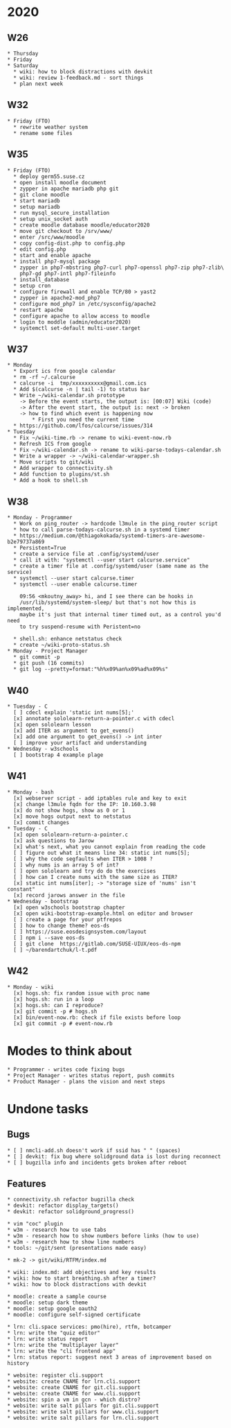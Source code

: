 # 2020

## W26
    * Thursday
    * Friday
    * Saturday
      * wiki: how to block distractions with devkit
      * wiki: review 1-feedback.md - sort things
      * plan next week

## W32
    * Friday (FTO)
      * rewrite weather system
      * rename some files

## W35
    * Friday (FTO)
      * deploy germ55.suse.cz
      * open install moodle document
      * zypper in apache mariadb php git
      * git clone moodle
      * start mariadb
      * setup mariadb
      * run mysql_secure_installation
      * setup unix_socket auth
      * create moodle database moodle/educator2020
      * move git checkout to /srv/www/
      * enter /src/www/moodle
      * copy config-dist.php to config.php
      * edit config.php
      * start and enable apache
      * install php7-mysql package
      * zypper in php7-mbstring php7-curl php7-openssl php7-zip php7-zlib\
        php7-gd php7-intl php7-fileinfo
      * install_database
      * setup cron
      * configure firewall and enable TCP/80 > yast2
      * zypper in apache2-mod_php7
      * configure mod_php7 in /etc/sysconfig/apache2
      * restart apache
      * configure apache to allow access to moodle
      * login to moddle (admin/educator2020)
      * systemctl set-default multi-user.target

## W37
    * Monday
      * Export ics from google calendar
      * rm -rf ~/.calcurse
      * calcurse -i  tmp/xxxxxxxxxx@gmail.com.ics
      * Add $(calcurse -n | tail -1) to status bar
      * Write ~/wiki-calendar.sh prototype
        -> Before the event starts, the output is: [00:07] Wiki (code)
        -> After the event start, the output is: next -> broken
        -> how to find which event is happening now
            * First you need the current time
      * https://github.com/lfos/calcurse/issues/314
    * Tuesday
      * Fix ~/wiki-time.rb -> rename to wiki-event-now.rb
      * Refresh ICS from google
      * Fix ~/wiki-calendar.sh -> rename to wiki-parse-todays-calendar.sh
      * Write a wrapper -> ~/wiki-calendar-wrapper.sh
      * Move scripts to git/wiki
      * Add wrapper to connectivity.sh
      * Add function to plugins/st.sh
      * Add a hook to shell.sh

## W38
    * Monday - Programmer
      * Work on ping_router -> hardcode l3mule in the ping_router script
      * how to call parse-todays-calcurse.sh in a systemd timer
      * https://medium.com/@thiagokokada/systemd-timers-are-awesome-b2e79737a869
      * Persistent=True
      * create a service file at .config/systemd/user
      * call it with: "systemctl --user start calcurse.service"
      * create a timer file at .config/systemd/user (same name as the service)
      * systemctl --user start calcurse.timer
      * systemctl --user enable calcurse.timer

        09:56 <mkoutny_away> hi, and I see there can be hooks in
        /usr/lib/systemd/system-sleep/ but that's not how this is implemented,
        maybe it's just that internal timer timed out, as a control you'd need
        to try suspend-resume with Peristent=no

      * shell.sh: enhance netstatus check
      * create ~/wiki-proto-status.sh
    * Monday - Project Manager
      * git commit -p
      * git push (16 commits)
      * git log --pretty=format:"%h%x09%an%x09%ad%x09%s"

## W40
    * Tuesday - C
      [ ] cdecl explain 'static int nums[5];'
      [x] annotate sololearn-return-a-pointer.c with cdecl
      [x] open sololearn lesson
      [x] add ITER as argument to get_evens()
      [x] add one argument to get_evens() -> int inter
      [ ] improve your artifact and understanding
    * Wednesday - w3schools
      [ ] bootstrap 4 example plage

## W41
    * Monday - bash
      [x] webserver script - add iptables rule and key to exit
      [x] change l3mule fqdn for the IP: 10.160.3.98
      [x] do not show hogs, show as 0 or 1
      [x] move hogs output next to netstatus
      [x] commit changes
    * Tuesday - C
      [x] open sololearn-return-a-pointer.c
      [x] ask questions to Jarow
      [x] what's next, what you cannot explain from reading the code
      [ ] figure out what it means line 34: static int nums[5];
      [ ] why the code segfaults when ITER > 1008 ?
      [ ] why nums is an array 5 of int?
      [ ] open sololearn and try do do the exercises
      [ ] how can I create nums with the same size as ITER?
      [x] static int nums[iter]; -> "storage size of 'nums' isn't constant"
      [x] record jarows answer in the file
    * Wednesday - bootstrap
      [x] open w3schools bootstrap chapter
      [x] open wiki-bootstrap-example.html on editor and browser
      [ ] create a page for your ptfrepos
      [ ] how to change theme? eos-ds
      [ ] https://suse.eosdesignsystem.com/layout
      [ ] npm i --save eos-ds
      [ ] git clone  https://gitlab.com/SUSE-UIUX/eos-ds-npm
      [ ] ~/barendartchuk/l-t.pdf

## W42
    * Monday - wiki
      [x] hogs.sh: fix random issue with proc name
      [x] hogs.sh: run in a loop
      [x] hogs.sh: can I reproduce?
      [x] git commit -p # hogs.sh
      [x] bin/event-now.rb: check if file exists before loop
      [x] git commit -p # event-now.rb

# Modes to think about

    * Programmer - writes code fixing bugs
    * Project Manager - writes status report, push commits
    * Product Manager - plans the vision and next steps

# Undone tasks

## Bugs

    * [ ] nmcli-add.sh doesn't work if ssid has " " (spaces)
    * [ ] devkit: fix bug where solidground data is lost during reconnect
    * [ ] bugzilla info and incidents gets broken after reboot

## Features

    * connectivity.sh refactor bugzilla check
    * devkit: refactor display_targets()
    * devkit: refactor solidground_progress()

    * vim "coc" plugin
    * w3m - research how to use tabs
    * w3m - research how to show numbers before links (how to use)
    * w3m - research how to show line numbers
    * tools: ~/git/sent (presentations made easy)

    * mk-2 -> git/wiki/RTFM/index.md

    * wiki: index.md: add objectives and key results
    * wiki: how to start breathing.sh after a timer?
    * wiki: how to block distractions with devkit

    * moodle: create a sample course
    * moodle: setup dark theme
    * moodle: setup google oauth2
    * moodle: configure self-signed certificate

    * lrn: cli.space services: pmo(hire), rtfm, botcamper
    * lrn: write the "quiz editor"
    * lrn: write status report
    * lrn: write the "multiplayer layer"
    * lrn: write the "cli frontend app"
    * lrn: status report: suggest next 3 areas of improvement based on history

    * website: register cli.support
    * website: create CNAME for lrn.cli.support
    * website: create CNAME for git.cli.support
    * website: create CNAME for www.cli.support
    * website: spin a vm in gcn - which distro?
    * website: write salt pillars for git.cli.support
    * website: write salt pillars for www.cli.support
    * website: write salt pillars for lrn.cli.support

